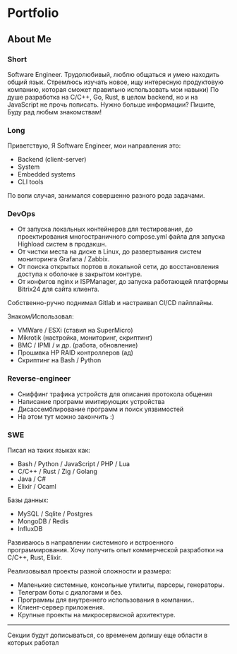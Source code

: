 # Portfolio

## About Me

### Short

Software Engineer. Трудолюбивый, люблю общаться и умею находить общий язык.
Стремлюсь изучать новое, ищу интересную продуктовую компанию, которая сможет правильно использовать мои навыки)
По душе разработка на C/C++, Go, Rust, в целом backend, но и на JavaScript не прочь пописать.
Нужно больше информации? Пишите, Буду рад любым знакомствам!


### Long

Приветствую, Я Software Engineer, мои направления это:
- Backend (client-server)
- System
- Embedded systems
- CLI tools

По воли случая, занимался совершенно разного рода задачами.

### DevOps
- От запуска локальных контейнеров для тестирования, до проектирования многостраничного compose.yml файла
для запуска Highload систем в продакшн.
- От чистки места на диске в Linux, до развертывания систем мониторинга Grafana / Zabbix.
- От поиска открытых портов в локальной сети, до восстановления доступа к оболочке в закрытом контуре.
- От конфигов nginx и ISPManager, до запуска работающей платформы Bitrix24 для сайта клиента.

Собственно-ручно поднимал Gitlab и настраивал CI/CD пайплайны.

Знаком/Использовал:
- VMWare / ESXi (ставил на SuperMicro)
- Mikrotik (настройка, мониторинг, скриптинг)
- BMC / IPMI / и др. (работа, обновление)
- Прошивка HP RAID контроллеров (ад)
- Скриптинг на Bash / Python

### Reverse-engineer
- Сниффинг трафика устройств для описания протокола общения
- Написание программ имитирующих устройства
- Дисассемблирование программ и поиск уязвимостей
- На этом тут можно закончить :)

### SWE

Писал на таких языках как:
- Bash / Python / JavaScript / PHP / Lua 
- C/C++ / Rust / Zig / Golang
- Java / C#
- Elixir / Ocaml

Базы данных:
- MySQL / Sqlite / Postgres
- MongoDB / Redis
- InfluxDB

Развиваюсь в направлении системного и встроенного программирования.
Хочу получить опыт коммерческой разработки на C/C++, Rust, Elixir.

Реализовывал проекты разной сложности и размера:
- Маленькие системные, консольные утилиты, парсеры, генераторы.
- Телеграм боты с диалогами и без.
- Программы для внутреннего использования в компании..
- Клиент-сервер приложения.
- Крупные проекты на микросервисной архитектуре.

---

Секции будут дописываться, со временем допишу еще области в которых работал
